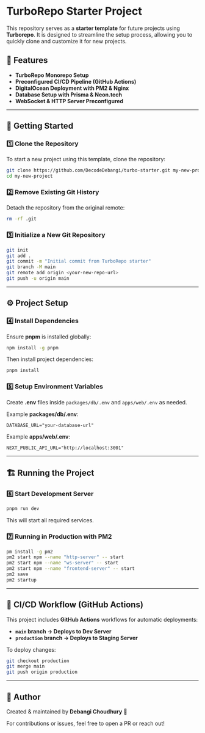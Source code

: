 # TurboRepo Starter Project

This repository serves as a **starter template** for future projects using **Turborepo**. It is designed to streamline the setup process, allowing you to quickly clone and customize it for new projects.

## 📌 Features

- **TurboRepo Monorepo Setup**
- **Preconfigured CI/CD Pipeline (GitHub Actions)**
- **DigitalOcean Deployment with PM2 & Nginx**
- **Database Setup with Prisma & Neon.tech**
- **WebSocket & HTTP Server Preconfigured**

---

## 🚀 Getting Started

### 1️⃣ Clone the Repository

To start a new project using this template, clone the repository:

```sh
git clone https://github.com/DecodeDebangi/turbo-starter.git my-new-project
cd my-new-project
```

### 2️⃣ Remove Existing Git History

Detach the repository from the original remote:

```sh
rm -rf .git
```

### 3️⃣ Initialize a New Git Repository

```sh
git init
git add .
git commit -m "Initial commit from TurboRepo starter"
git branch -M main
git remote add origin <your-new-repo-url>
git push -u origin main
```

---

## ⚙️ Project Setup

### 4️⃣ Install Dependencies

Ensure **pnpm** is installed globally:

```sh
npm install -g pnpm
```

Then install project dependencies:

```sh
pnpm install
```

### 5️⃣ Setup Environment Variables

Create **.env** files inside `packages/db/.env` and `apps/web/.env` as needed.

Example **packages/db/.env**:

```env
DATABASE_URL="your-database-url"
```

Example **apps/web/.env**:

```env
NEXT_PUBLIC_API_URL="http://localhost:3001"
```

---

## 🏗 Running the Project

### 6️⃣ Start Development Server

```sh
pnpm run dev
```

This will start all required services.

### 7️⃣ Running in Production with PM2

```sh
pm install -g pm2
pm2 start npm --name "http-server" -- start
pm2 start npm --name "ws-server" -- start
pm2 start npm --name "frontend-server" -- start
pm2 save
pm2 startup
```

---

## 🔄 CI/CD Workflow (GitHub Actions)

This project includes **GitHub Actions** workflows for automatic deployments:

- **`main` branch → Deploys to Dev Server**
- **`production` branch → Deploys to Staging Server**

To deploy changes:

```sh
git checkout production
git merge main
git push origin production
```

---

## 📝 Author

Created & maintained by **Debangi Choudhury** 🚀

For contributions or issues, feel free to open a PR or reach out!
